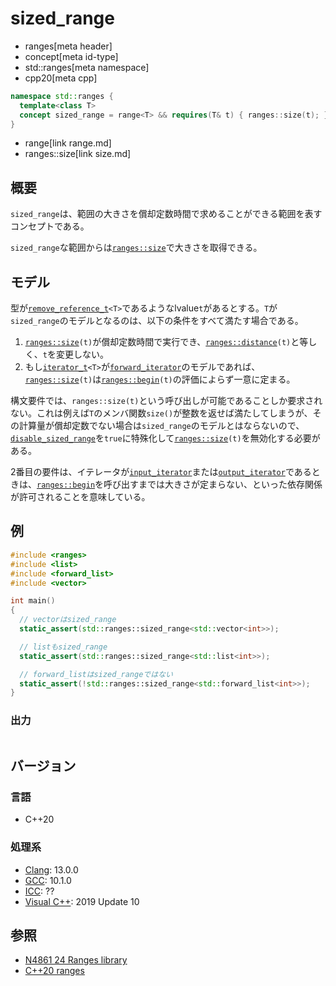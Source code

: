 # sized_range
* ranges[meta header]
* concept[meta id-type]
* std::ranges[meta namespace]
* cpp20[meta cpp]

```cpp
namespace std::ranges {
  template<class T>
  concept sized_range = range<T> && requires(T& t) { ranges::size(t); };
}
```
* range[link range.md]
* ranges::size[link size.md]

## 概要
`sized_range`は、範囲の大きさを償却定数時間で求めることができる範囲を表すコンセプトである。

`sized_range`な範囲からは[`ranges::size`](size.md)で大きさを取得できる。

## モデル
型が[`remove_reference_t`](/reference/type_traits/remove_reference.md)`<T>`であるようなlvalue`t`があるとする。`T`が`sized_range`のモデルとなるのは、以下の条件をすべて満たす場合である。

1. [`ranges::size`](size.md)`(t)`が償却定数時間で実行でき、[`ranges::distance`](/reference/iterator/ranges_distance.md)`(t)`と等しく、`t`を変更しない。
2. もし[`iterator_t`](iterator_t.md)`<T>`が[`forward_iterator`](/reference/iterator/forward_iterator.md)のモデルであれば、[`ranges::size`](size.md)`(t)`は[`ranges::begin`](begin.md)`(t)`の評価によらず一意に定まる。

構文要件では、`ranges::size(t)`という呼び出しが可能であることしか要求されない。これは例えば`T`のメンバ関数`size()`が整数を返せば満たしてしまうが、その計算量が償却定数でない場合は`sized_range`のモデルとはならないので、[`disable_sized_range`](disable_sized_range.md)を`true`に特殊化して[`ranges::size`](size.md)`(t)`を無効化する必要がある。

2番目の要件は、イテレータが[`input_iterator`](/reference/iterator/input_iterator.md)または[`output_iterator`](/reference/iterator/output_iterator.md)であるときは、[`ranges::begin`](begin.md)を呼び出すまでは大きさが定まらない、といった依存関係が許可されることを意味している。

## 例
```cpp example
#include <ranges>
#include <list>
#include <forward_list>
#include <vector>

int main()
{
  // vectorはsized_range
  static_assert(std::ranges::sized_range<std::vector<int>>);

  // listもsized_range
  static_assert(std::ranges::sized_range<std::list<int>>);

  // forward_listはsized_rangeではない
  static_assert(!std::ranges::sized_range<std::forward_list<int>>);
}
```

### 出力
```
```

## バージョン
### 言語
- C++20

### 処理系
- [Clang](/implementation.md#clang): 13.0.0
- [GCC](/implementation.md#gcc): 10.1.0
- [ICC](/implementation.md#icc): ??
- [Visual C++](/implementation.md#visual_cpp): 2019 Update 10

## 参照
- [N4861 24 Ranges library](https://timsong-cpp.github.io/cppwp/n4861/ranges)
- [C++20 ranges](https://techbookfest.org/product/5134506308665344)
